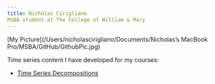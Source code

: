 ```yaml
---
title: Nicholas Cirigliano
MSBA student at The College of William & Mary
---
```



[My Picture](/Users/nicholascirigliano/Documents/Nicholas’s MacBook Pro/MSBA/GitHub/GithubPic.jpg)

Time series content I have developed for my courses: 

 - [Time Series Decompositions](/TimeSeries/index.md)

